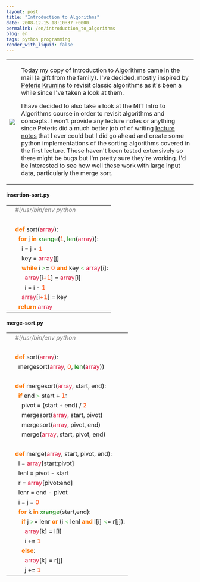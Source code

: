 ```yaml
---
layout: post
title: "Introduction to Algorithms"
date: 2008-12-15 18:10:37 +0000
permalink: /en/introduction_to_algorithms
blog: en
tags: python programming
render_with_liquid: false
---
```


<table>
<tbody>
<tr>
<td><img src="http://ecx.images-amazon.com/images/I/41-ilDXINeL._SL500_AA240_.jpg" /></td>
<td>
<p>Today my copy of Introduction to Algorithms came in the mail (a gift from the family). I've decided, mostly inspired by <a href="http://www.catonmat.net/">Peteris Krumins</a> to revisit classic algorithms as it's been a while since I've taken a look at them.</p>

<p>I have decided to also take a look at the MIT Intro to Algorithms course in order to revisit algorithms and concepts. I won't provide any lecture notes or anything since Peteris did a much better job of of writing <a href="http://www.catonmat.net/blog/mit-introduction-to-algorithms-part-one/">lecture notes</a> that I ever could but I did go ahead and create some python implementations of the sorting algorithms covered in the first lecture. These haven't been tested extensively so there might be bugs but I'm pretty sure they're working. I'd be interested to see how well these work with large input data, particularly the merge sort.</p>
</td>

</tr>
</tbody>
</table>

<h4>insertion-sort.py</h4>
<div class="codeblock amc_python amc_short"><table><tr class="amc_code_odd"><td class="amc_line"><div class="amc1"></div></td><td><span style="color: #808080; font-style: italic;">#!/usr/bin/env python</span><br /></td></tr><tr class="amc_code_even"><td class="amc_line"><div class="amc2"></div></td><td><br /></td></tr><tr class="amc_code_odd"><td class="amc_line"><div class="amc3"></div></td><td><span style="color: #ff7700;font-weight:bold;">def</span> sort<span style="color: black;">&#40;</span><span style="color: #dc143c;">array</span><span style="color: black;">&#41;</span>:<br /></td></tr><tr class="amc_code_even"><td class="amc_line"><div class="amc4"></div></td><td>&nbsp; <span style="color: #ff7700;font-weight:bold;">for</span> j <span style="color: #ff7700;font-weight:bold;">in</span> <span style="color: #008000;">xrange</span><span style="color: black;">&#40;</span><span style="color: #ff4500;">1</span>, <span style="color: #008000;">len</span><span style="color: black;">&#40;</span><span style="color: #dc143c;">array</span><span style="color: black;">&#41;</span><span style="color: black;">&#41;</span>:<br /></td></tr><tr class="amc_code_odd"><td class="amc_line"><div class="amc5"></div></td><td>&nbsp; &nbsp; i = j - <span style="color: #ff4500;">1</span><br /></td></tr><tr class="amc_code_even"><td class="amc_line"><div class="amc6"></div></td><td>&nbsp; &nbsp; key = <span style="color: #dc143c;">array</span><span style="color: black;">&#91;</span>j<span style="color: black;">&#93;</span><br /></td></tr><tr class="amc_code_odd"><td class="amc_line"><div class="amc7"></div></td><td>&nbsp; &nbsp; <span style="color: #ff7700;font-weight:bold;">while</span> i <span style="color: #66cc66;">&gt;</span>= <span style="color: #ff4500;">0</span> <span style="color: #ff7700;font-weight:bold;">and</span> key <span style="color: #66cc66;">&lt;</span> <span style="color: #dc143c;">array</span><span style="color: black;">&#91;</span>i<span style="color: black;">&#93;</span>:<br /></td></tr><tr class="amc_code_even"><td class="amc_line"><div class="amc8"></div></td><td>&nbsp; &nbsp; &nbsp; <span style="color: #dc143c;">array</span><span style="color: black;">&#91;</span>i<span style="color: #ff4500;">+1</span><span style="color: black;">&#93;</span> = <span style="color: #dc143c;">array</span><span style="color: black;">&#91;</span>i<span style="color: black;">&#93;</span><br /></td></tr><tr class="amc_code_odd"><td class="amc_line"><div class="amc9"></div></td><td>&nbsp; &nbsp; &nbsp; i = i - <span style="color: #ff4500;">1</span><br /></td></tr><tr class="amc_code_even"><td class="amc_line"><div class="amc0"><div class="amc1"></div></div></td><td>&nbsp; &nbsp; <span style="color: #dc143c;">array</span><span style="color: black;">&#91;</span>i<span style="color: #ff4500;">+1</span><span style="color: black;">&#93;</span> = key<br /></td></tr><tr class="amc_code_odd"><td class="amc_line"><div class="amc1"><div class="amc1"></div></div></td><td>&nbsp; <span style="color: #ff7700;font-weight:bold;">return</span> <span style="color: #dc143c;">array</span></td></tr></table></div>

<h4>merge-sort.py</h4>
<div class="codeblock amc_python amc_long"><table><tr class="amc_code_odd"><td class="amc_line"><div class="amc1"></div></td><td><span style="color: #808080; font-style: italic;">#!/usr/bin/env python</span><br /></td></tr><tr class="amc_code_even"><td class="amc_line"><div class="amc2"></div></td><td><br /></td></tr><tr class="amc_code_odd"><td class="amc_line"><div class="amc3"></div></td><td><span style="color: #ff7700;font-weight:bold;">def</span> sort<span style="color: black;">&#40;</span><span style="color: #dc143c;">array</span><span style="color: black;">&#41;</span>:<br /></td></tr><tr class="amc_code_even"><td class="amc_line"><div class="amc4"></div></td><td>&nbsp; mergesort<span style="color: black;">&#40;</span><span style="color: #dc143c;">array</span>, <span style="color: #ff4500;">0</span>, <span style="color: #008000;">len</span><span style="color: black;">&#40;</span><span style="color: #dc143c;">array</span><span style="color: black;">&#41;</span><span style="color: black;">&#41;</span><br /></td></tr><tr class="amc_code_odd"><td class="amc_line"><div class="amc5"></div></td><td>&nbsp; <br /></td></tr><tr class="amc_code_even"><td class="amc_line"><div class="amc6"></div></td><td><span style="color: #ff7700;font-weight:bold;">def</span> mergesort<span style="color: black;">&#40;</span><span style="color: #dc143c;">array</span>, start, end<span style="color: black;">&#41;</span>:<br /></td></tr><tr class="amc_code_odd"><td class="amc_line"><div class="amc7"></div></td><td>&nbsp; <span style="color: #ff7700;font-weight:bold;">if</span> end <span style="color: #66cc66;">&gt;</span> start + <span style="color: #ff4500;">1</span>:<br /></td></tr><tr class="amc_code_even"><td class="amc_line"><div class="amc8"></div></td><td>&nbsp; &nbsp; pivot = <span style="color: black;">&#40;</span>start + end<span style="color: black;">&#41;</span> / <span style="color: #ff4500;">2</span><br /></td></tr><tr class="amc_code_odd"><td class="amc_line"><div class="amc9"></div></td><td>&nbsp; &nbsp; mergesort<span style="color: black;">&#40;</span><span style="color: #dc143c;">array</span>, start, pivot<span style="color: black;">&#41;</span><br /></td></tr><tr class="amc_code_even"><td class="amc_line"><div class="amc0"><div class="amc1"></div></div></td><td>&nbsp; &nbsp; mergesort<span style="color: black;">&#40;</span><span style="color: #dc143c;">array</span>, pivot, end<span style="color: black;">&#41;</span><br /></td></tr><tr class="amc_code_odd"><td class="amc_line"><div class="amc1"><div class="amc1"></div></div></td><td>&nbsp; &nbsp; merge<span style="color: black;">&#40;</span><span style="color: #dc143c;">array</span>, start, pivot, end<span style="color: black;">&#41;</span><br /></td></tr><tr class="amc_code_even"><td class="amc_line"><div class="amc2"><div class="amc1"></div></div></td><td>&nbsp; <br /></td></tr><tr class="amc_code_odd"><td class="amc_line"><div class="amc3"><div class="amc1"></div></div></td><td><span style="color: #ff7700;font-weight:bold;">def</span> merge<span style="color: black;">&#40;</span><span style="color: #dc143c;">array</span>, start, pivot, end<span style="color: black;">&#41;</span>:<br /></td></tr><tr class="amc_code_even"><td class="amc_line"><div class="amc4"><div class="amc1"></div></div></td><td>&nbsp; l = <span style="color: #dc143c;">array</span><span style="color: black;">&#91;</span>start:pivot<span style="color: black;">&#93;</span><br /></td></tr><tr class="amc_code_odd"><td class="amc_line"><div class="amc5"><div class="amc1"></div></div></td><td>&nbsp; lenl = pivot - start<br /></td></tr><tr class="amc_code_even"><td class="amc_line"><div class="amc6"><div class="amc1"></div></div></td><td>&nbsp; r = <span style="color: #dc143c;">array</span><span style="color: black;">&#91;</span>pivot:end<span style="color: black;">&#93;</span><br /></td></tr><tr class="amc_code_odd"><td class="amc_line"><div class="amc7"><div class="amc1"></div></div></td><td>&nbsp; lenr = end - pivot<br /></td></tr><tr class="amc_code_even"><td class="amc_line"><div class="amc8"><div class="amc1"></div></div></td><td>&nbsp; i = j = <span style="color: #ff4500;">0</span><br /></td></tr><tr class="amc_code_odd"><td class="amc_line"><div class="amc9"><div class="amc1"></div></div></td><td>&nbsp; <span style="color: #ff7700;font-weight:bold;">for</span> k <span style="color: #ff7700;font-weight:bold;">in</span> <span style="color: #008000;">xrange</span><span style="color: black;">&#40;</span>start,end<span style="color: black;">&#41;</span>:<br /></td></tr><tr class="amc_code_even"><td class="amc_line"><div class="amc0"><div class="amc2"></div></div></td><td>&nbsp; &nbsp; <span style="color: #ff7700;font-weight:bold;">if</span> j <span style="color: #66cc66;">&gt;</span>= lenr <span style="color: #ff7700;font-weight:bold;">or</span> <span style="color: black;">&#40;</span>i <span style="color: #66cc66;">&lt;</span> lenl <span style="color: #ff7700;font-weight:bold;">and</span> l<span style="color: black;">&#91;</span>i<span style="color: black;">&#93;</span> <span style="color: #66cc66;">&lt;</span>= r<span style="color: black;">&#91;</span>j<span style="color: black;">&#93;</span><span style="color: black;">&#41;</span>:<br /></td></tr><tr class="amc_code_odd"><td class="amc_line"><div class="amc1"><div class="amc2"></div></div></td><td>&nbsp; &nbsp; &nbsp; <span style="color: #dc143c;">array</span><span style="color: black;">&#91;</span>k<span style="color: black;">&#93;</span> = l<span style="color: black;">&#91;</span>i<span style="color: black;">&#93;</span><br /></td></tr><tr class="amc_code_even"><td class="amc_line"><div class="amc2"><div class="amc2"></div></div></td><td>&nbsp; &nbsp; &nbsp; i += <span style="color: #ff4500;">1</span><br /></td></tr><tr class="amc_code_odd"><td class="amc_line"><div class="amc3"><div class="amc2"></div></div></td><td>&nbsp; &nbsp; <span style="color: #ff7700;font-weight:bold;">else</span>:<br /></td></tr><tr class="amc_code_even"><td class="amc_line"><div class="amc4"><div class="amc2"></div></div></td><td>&nbsp; &nbsp; &nbsp; <span style="color: #dc143c;">array</span><span style="color: black;">&#91;</span>k<span style="color: black;">&#93;</span> = r<span style="color: black;">&#91;</span>j<span style="color: black;">&#93;</span><br /></td></tr><tr class="amc_code_odd"><td class="amc_line"><div class="amc5"><div class="amc2"></div></div></td><td>&nbsp; &nbsp; &nbsp; j += <span style="color: #ff4500;">1</span></td></tr></table></div>
<div class="sharethis">
        <script type="text/javascript" language="javascript">
          SHARETHIS.addEntry( {
            title : 'Introduction to Algorithms',
              url   : 'http://www.ianlewis.org/en/introduction_to_algorithms'}, 
            { button: true }
          ) ;
        </script></div>
